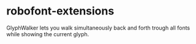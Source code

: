 robofont-extensions
===================

GlyphWalker lets you walk simultaneously back and forth trough all fonts while showing the current glyph.

